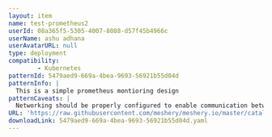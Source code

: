 ```yaml
---
layout: item
name: test-prometheus2
userId: 08a365f5-5305-4007-8088-d57f45b4966c
userName: ashu adhana
userAvatarURL: null
type: deployment
compatibility: 
        - Kubernetes
patternId: 5479aed9-669a-4bea-9693-56921b55d04d
patternInfo: |
  This is a simple prometheus montioring design
patternCaveats: |
  Networking should be properly configured to enable communication between the frontend and backend components of the app.
URL: 'https://raw.githubusercontent.com/meshery/meshery.io/master/catalog/5479aed9-669a-4bea-9693-56921b55d04d.yaml'
downloadLink: 5479aed9-669a-4bea-9693-56921b55d04d.yaml
---
```

